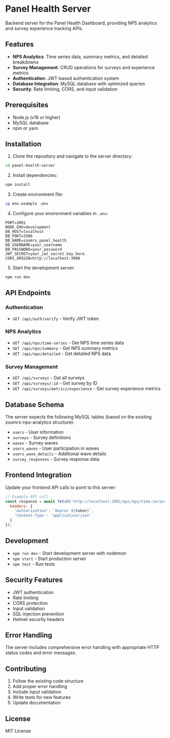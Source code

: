 # Panel Health Server

Backend server for the Panel Health Dashboard, providing NPS analytics and survey experience tracking APIs.

## Features

- **NPS Analytics**: Time series data, summary metrics, and detailed breakdowns
- **Survey Management**: CRUD operations for surveys and experience metrics
- **Authentication**: JWT-based authentication system
- **Database Integration**: MySQL database with optimized queries
- **Security**: Rate limiting, CORS, and input validation

## Prerequisites

- Node.js (v16 or higher)
- MySQL database
- npm or yarn

## Installation

1. Clone the repository and navigate to the server directory:
```bash
cd panel-health-server
```

2. Install dependencies:
```bash
npm install
```

3. Create environment file:
```bash
cp env.example .env
```

4. Configure your environment variables in `.env`:
```env
PORT=3001
NODE_ENV=development
DB_HOST=localhost
DB_PORT=3306
DB_NAME=zoomrx_panel_health
DB_USERNAME=your_username
DB_PASSWORD=your_password
JWT_SECRET=your_jwt_secret_key_here
CORS_ORIGIN=http://localhost:3000
```

5. Start the development server:
```bash
npm run dev
```

## API Endpoints

### Authentication

- `GET /api/auth/verify` - Verify JWT token

### NPS Analytics
- `GET /api/nps/time-series` - Get NPS time series data
- `GET /api/nps/summary` - Get NPS summary metrics
- `GET /api/nps/detailed` - Get detailed NPS data

### Survey Management
- `GET /api/surveys` - Get all surveys
- `GET /api/surveys/:id` - Get survey by ID
- `GET /api/surveys/metrics/experience` - Get survey experience metrics

## Database Schema

The server expects the following MySQL tables (based on the existing zoomrx-nps-analytics structure):

- `users` - User information
- `surveys` - Survey definitions
- `waves` - Survey waves
- `users_waves` - User participation in waves
- `users_wave_details` - Additional wave details
- `survey_responses` - Survey response data

## Frontend Integration

Update your frontend API calls to point to this server:

```javascript
// Example API call
const response = await fetch('http://localhost:3001/api/nps/time-series', {
  headers: {
    'Authorization': `Bearer ${token}`,
    'Content-Type': 'application/json'
  }
});
```

## Development

- `npm run dev` - Start development server with nodemon
- `npm start` - Start production server
- `npm test` - Run tests

## Security Features

- JWT authentication
- Rate limiting
- CORS protection
- Input validation
- SQL injection prevention
- Helmet security headers

## Error Handling

The server includes comprehensive error handling with appropriate HTTP status codes and error messages.

## Contributing

1. Follow the existing code structure
2. Add proper error handling
3. Include input validation
4. Write tests for new features
5. Update documentation

## License

MIT License 